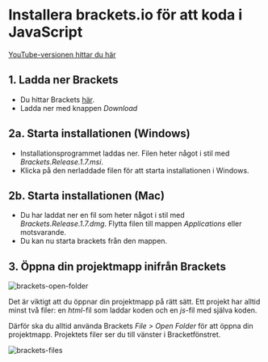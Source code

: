 # Installera brackets.io för att koda i JavaScript
[YouTube-versionen hittar du här](https://youtu.be/uxASm3-G5Do)

## 1. Ladda ner Brackets
* Du hittar Brackets [här](http://brackets.io/).
* Ladda ner med knappen *Download*

## 2a. Starta installationen (Windows)
* Installationsprogrammet laddas ner. Filen heter något i stil med *Brackets.Release.1.7.msi*. 
* Klicka på den nerladdade filen för att starta installationen i Windows.

## 2b. Starta installationen (Mac)
* Du har laddat ner en fil som heter något i stil med *Brackets.Release.1.7.dmg*. Flytta filen till mappen *Applications* eller motsvarande. 
* Du kan nu starta brackets från den mappen.

## 3. Öppna din projektmapp inifrån Brackets
![brackets-open-folder](https://cloud.githubusercontent.com/assets/4598641/16362430/c55b5346-3bae-11e6-909a-708a371ff3d3.png)

Det är viktigt att du öppnar din projektmapp på rätt sätt. Ett projekt har alltid minst två filer: en *html*-fil som laddar koden och en *js*-fil med själva koden. 

Därför ska du alltid använda Brackets *File > Open Folder* för att öppna din projektmapp. Projektets filer ser du till vänster i Bracketfönstret.

![brackets-files](https://cloud.githubusercontent.com/assets/4598641/16362461/dbd1043a-3baf-11e6-85ce-52a960bd3a66.png)
